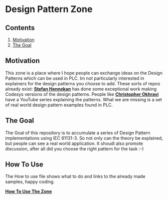 # Design Pattern Zone

## Contents

1. [Motivation](#motivation)
2. [The Goal](#the-goal)

## Motivation

This zone is a place where I hope people can exchange ideas on the Design Patterns which can be used in PLC. Im not particularly interested in explainers for the design patterns you choose to add. These sorts of repos already exist:
**[Stefan Hennekan](https://stefanhenneken.net/category/iec-61131-3-english/)** has done some exceptional work making Codesys versions of the design patterns. People like **[Christopher Okhravi](https://www.youtube.com/playlist?list=PLrhzvIcii6GNjpARdnO4ueTUAVR9eMBpc)** have a YouTube series explaining the patterns. What we are missing is a set of real world design pattern examples found in PLC.

## The Goal

The Goal of this repository is to accumulate a series of Design Pattern implementations using IEC 61131-3. So not only can the theory be explained, but people can see a real world application. It shoudl also promote discussion, after all did you choose the right pattern for the task :-)

## How To Use

The How to use file shows what to do and links to the already made samples, happy coding.

**[How To Use The Zone](./How%20To%20Use%20The%20Zone.md)**